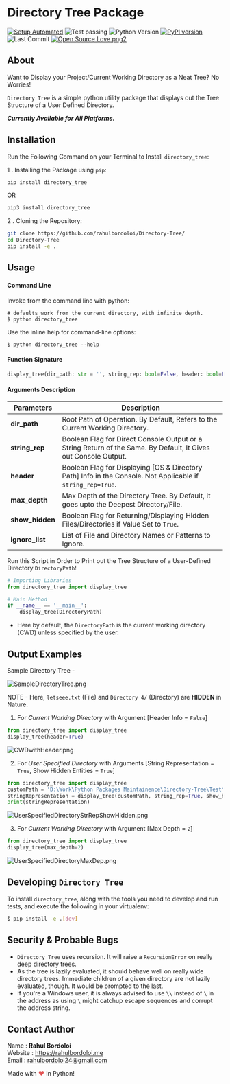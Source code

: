 # Directory Tree Package

[![Setup Automated](https://img.shields.io/badge/setup-automated-blue?logo=gitpod)](https://gitpod.io/from-referrer/)
![Test passing](https://img.shields.io/badge/Tests-passing-brightgreen.svg)
![Python Version](https://img.shields.io/badge/python-3.6+-brightgreen.svg)
[![PyPI version](https://badge.fury.io/py/directory-tree.svg)](https://badge.fury.io/py/directory-tree)
![Last Commit](https://img.shields.io/github/last-commit/rahulbordoloi/Directory-Tree?style=flat-square)
[![Open Source Love png2](https://badges.frapsoft.com/os/v2/open-source.png?v=103)](https://github.com/ellerbrock/open-source-badges/)


## About 

Want to Display your Project/Current Working Directory as a Neat Tree? No Worries!

`Directory Tree` is a simple python utility package that displays out the Tree Structure of a User Defined Directory.

<b><i> Currently Available for All Platforms.  </i></b>

## Installation

Run the Following Command on your Terminal to Install `directory_tree`: 

1 .  Installing the Package using `pip`:
```bash
pip install directory_tree
```
OR

```bash
pip3 install directory_tree
```

2 . Cloning the Repository:

```bash
git clone https://github.com/rahulbordoloi/Directory-Tree/
cd Directory-Tree
pip install -e .
```

## Usage

<h4> Command Line </h4>
Invoke from the command line with python:

```
# defaults work from the current directory, with infinite depth.
$ python directory_tree
```

Use the inline help for command-line options:

```
$ python directory_tree --help
```

<h4> Function Signature </h4>

```python
display_tree(dir_path: str = '', string_rep: bool=False, header: bool=False, max_depth: float=float("inf"), show_hidden: bool=False, ignore_list: list=None)
```

<h4> Arguments Description </h4>

| __Parameters__ | __Description__                                                                                                 |
|    ---         |-----------------------------------------------------------------------------------------------------------------|
| __dir_path__ | Root Path of Operation. By Default, Refers to the Current Working Directory.                                    |
| __string_rep__ | Boolean Flag for Direct Console Output or a String Return of the Same. By Default, It Gives out Console Output. |
| __header__ | Boolean Flag for Displaying [OS & Directory Path] Info in the Console. Not Applicable if `string_rep=True`.     |
| __max_depth__ | Max Depth of the Directory Tree. By Default, It goes upto the Deepest Directory/File.                           |
| __show_hidden__ | Boolean Flag for Returning/Displaying Hidden Files/Directories if Value Set to `True`.                          |
| __ignore_list__ | List of File and Directory Names or Patterns to Ignore.                                                         |


Run this Script in Order to Print out the Tree Structure of a User-Defined Directory `DirectoryPath`!

```python
# Importing Libraries
from directory_tree import display_tree

# Main Method
if __name__ == '__main__':
    display_tree(DirectoryPath)
```

*   Here by default, the `DirectoryPath` is the current working directory (CWD) unless specified by the user.

## Output Examples

Sample Directory Tree -

![SampleDirectoryTree.png](https://github.com/rahulbordoloi/Directory-Tree/blob/main/images/SampleDirectoryTree.png?raw=true)

NOTE - Here, `letseee.txt` (File) and `Directory 4/` (Directory) are **HIDDEN** in Nature.

1. For <i>Current Working Directory</i> with Argument [Header Info = `False`]

```python
from directory_tree import display_tree
display_tree(header=True)
```

![CWDwithHeader.png](https://github.com/rahulbordoloi/Directory-Tree/blob/main/images/CWDwithHeader.png?raw=true)

2. For <i>User Specified Directory</i> with Arguments [String Representation = `True`, Show Hidden Entities = `True`]

```python
from directory_tree import display_tree
customPath = 'D:\Work\Python Packages Maintainence\Directory-Tree\Test\Main Directory'
stringRepresentation = display_tree(customPath, string_rep=True, show_hidden=True)
print(stringRepresentation)
```

![UserSpecifiedDirectoryStrRepShowHidden.png](https://github.com/rahulbordoloi/Directory-Tree/blob/main/images/UserSpecifiedDirectoryStrRepShowHidden.png?raw=true)

3. For <i>Current Working Directory</i> with Argument [Max Depth = `2`]

```python
from directory_tree import display_tree
display_tree(max_depth=2)
```

![UserSpecifiedDirectoryMaxDep.png](https://github.com/rahulbordoloi/Directory-Tree/blob/main/images/UserSpecifiedDirectoryMaxDep.png?raw=true)


## Developing `Directory Tree`

To install `directory_tree`, along with the tools you need to develop and run tests, and execute the following in your virtualenv:

```bash
$ pip install -e .[dev]
```

## Security & Probable Bugs

*   `Directory Tree` uses recursion. It will raise a `RecursionError` on really deep directory trees.
*   As the tree is lazily evaluated, it should behave well on really wide directory trees. Immediate children of a given directory are not lazily evaluated, though. It would be prompted to the last.
*   If you're a Windows user, it is always advised to use `\\` instead of `\` in the address as using `\` might catchup escape sequences and corrupt the address string.

## Contact Author

Name : __Rahul Bordoloi__ <br>
Website : https://rahulbordoloi.me <br>
Email : rahulbordoloi24@gmail.com <br>

Made with <span style="color: #e25555;">&#9829;</span> in Python!

